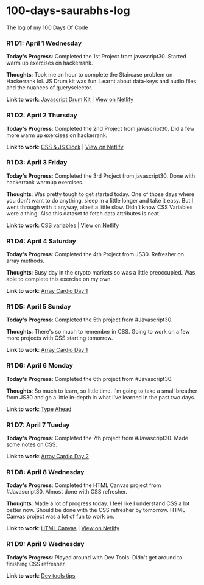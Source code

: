 # 100-days-saurabhs-log
The log of my 100 Days Of Code

<!-- [Round 1](R1.md) -->

### R1 D1: April 1 Wednesday

**Today's Progress**: Completed the 1st Project from javascript30. Started warm up exercises on hackerrank.

**Thoughts**: Took me an hour to complete the Staircase problem on Hackerrank lol. JS Drum kit was fun. Learnt about data-keys and audio files and the nuances of queryselector.

**Link to work**: [Javascript Drum Kit](https://github.com/saurabh/Javascript30/tree/master/01%20-%20JavaScript%20Drum%20Kit) | [View on Netlify](https://dazzling-shannon-d5f638.netlify.com/)


### R1 D2: April 2 Thursday

**Today's Progress**: Completed the 2nd Project from javascript30. Did a few more warm up exercises on hackerrank.

**Link to work**: [CSS & JS Clock](https://github.com/saurabh/Javascript30/tree/master/02%20-%20JS%20and%20CSS%20Clock) | [View on Netlify](https://frosty-hamilton-9e4782.netlify.com/)

### R1 D3: April 3 Friday

**Today's Progress**: Completed the 3rd Project from javascript30. Done with hackerrank warmup exercises.

**Thoughts**: Was pretty tough to get started today. One of those days where you don't want to do anything, sleep in a little longer and take it easy. But I went through with it anyway, albeit a little slow. Didn't know CSS Variables were a thing. Also this.dataset to fetch data attributes is neat.

**Link to work**: [CSS variables](https://github.com/saurabh/Javascript30/tree/master/03%20-%20CSS%20Variables) | [View on Netlify](https://gallant-leakey-7bb80a.netlify.com)

### R1 D4: April 4 Saturday

**Today's Progress**: Completed the 4th Project from JS30. Refresher on array methods.

**Thoughts**: Busy day in the crypto markets so was a little preoccupied. Was able to complete this exercise on my own.

**Link to work**: [Array Cardio Day 1](https://github.com/saurabh/Javascript30/tree/master/04%20-%20Array%20Cardio%20Day%201)

### R1 D5: April 5 Sunday

**Today's Progress**: Completed the 5th project from #Javascript30.

**Thoughts**: There's so much to remember in CSS. Going to work on a few more projects with CSS starting tomorrow.

**Link to work**: [Array Cardio Day 1](https://github.com/saurabh/Javascript30/tree/master/05%20-%20Flex%20Panel%20Gallery)

### R1 D6: April 6 Monday

**Today's Progress**: Completed the 6th project from #Javascript30.

**Thoughts**: So much to learn, so little time. I'm going to take a small breather from JS30 and go a little in-depth in what I've learned in the past two days.

**Link to work**: [Type Ahead](https://github.com/saurabh/Javascript30/tree/master/06%20-%20Type%20Ahead)

### R1 D7: April 7 Tueday

**Today's Progress**: Completed the 7th project from #Javascript30. Made some notes on CSS.

**Link to work**: [Array Cardio Day 2](https://github.com/saurabh/Javascript30/tree/master/07%20-%20Array%20Cardio%20Day%202)

### R1 D8: April 8 Wednesday

**Today's Progress**: Completed the HTML Canvas project from #Javascript30. Almost done with CSS refresher.

**Thoughts**: Made a lot of progress today. I feel like I understand CSS a lot better now. Should be done with the CSS refresher by tomorrow. HTML Canvas project was a lot of fun to work on.

**Link to work**: [HTML Canvas](https://github.com/saurabh/Javascript30/tree/master/08%20-%20Fun%20with%20HTML5%20Canvas) | [View on Netlify](https://pensive-babbage-87b8e9.netlify.com/)

### R1 D9: April 9 Wednesday

**Today's Progress**: Played around with Dev Tools. Didn't get around to finishing CSS refresher.

**Link to work**: [Dev tools tips](https://github.com/saurabh/Javascript30/tree/master/09%20-%20Dev%20Tools%20Domination)
